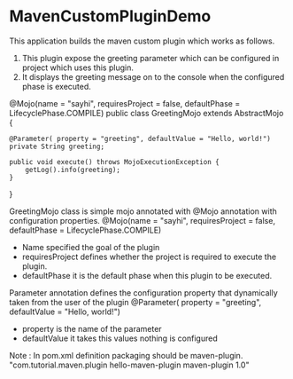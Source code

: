 # MavenCustomPluginDemo
This application builds the maven custom plugin which works as follows.

1. This plugin expose the greeting parameter which can be configured in project which uses this plugin.
2. It displays the greeting message on to the console when the configured phase is executed.

@Mojo(name = "sayhi", requiresProject = false, defaultPhase = LifecyclePhase.COMPILE)
public class GreetingMojo extends AbstractMojo {

    @Parameter( property = "greeting", defaultValue = "Hello, world!")
    private String greeting;

    public void execute() throws MojoExecutionException {
        getLog().info(greeting);
    }
}

GreetingMojo class is simple mojo annotated with @Mojo annotation with configuration properties.
@Mojo(name = "sayhi", requiresProject = false, defaultPhase = LifecyclePhase.COMPILE)

- Name specified the goal of the plugin
- requiresProject defines whether the project is required to execute the plugin.
- defaultPhase it is the default phase when this plugin to be executed.

Parameter annotation defines the configuration property that dynamically taken from the user of the plugin
@Parameter( property = "greeting", defaultValue = "Hello, world!")

- property is the name of the parameter
- defaultValue it takes this values nothing is configured

Note : In pom.xml definition packaging should be maven-plugin.
       "<groupId>com.tutorial.maven.plugin</groupId>
       <artifactId>hello-maven-plugin</artifactId>
       <packaging>maven-plugin</packaging>
       <version>1.0</version>"
       
